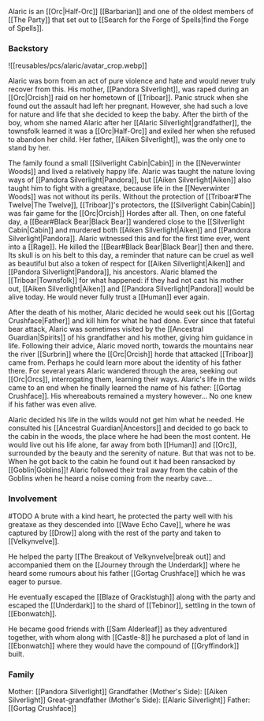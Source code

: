 Alaric is an [[Orc|Half-Orc]] [[Barbarian]] and one of the oldest members of [[The Party]] that set out to [[Search for the Forge of Spells|find the Forge of Spells]].

### Backstory
![[reusables/pcs/alaric/avatar_crop.webp]]

Alaric was born from an act of pure violence and hate and would never truly recover from this. His mother, [[Pandora Silverlight]], was raped during an [[Orc|Orcish]] raid on her hometown of [[Triboar]]. Panic struck when she found out the assault had left her pregnant. However, she had such a love for nature and life that she decided to keep the baby. After the birth of the boy, whom she named Alaric after her [[Alaric Silverlight|grandfather]], the townsfolk learned it was a [[Orc|Half-Orc]] and exiled her when she refused to abandon her child. Her father, [[Aiken Silverlight]], was the only one to stand by her.

The family found a small [[Silverlight Cabin|Cabin]] in the [[Neverwinter Woods]] and lived a relatively happy life. Alaric was taught the nature loving ways of [[Pandora Silverlight|Pandora]], but [[Aiken Silverlight|Aiken]] also taught him to fight with a greataxe, because life in the [[Neverwinter Woods]] was not without its perils. Without the protection of [[Triboar#The Twelve|The Twelve]], [[Triboar]]'s protectors, the [[Silverlight Cabin|Cabin]] was fair game for the [[Orc|Orcish]] Hordes after all. Then, on one fateful day, a [[Bear#Black Bear|Black Bear]] wandered close to the [[Silverlight Cabin|Cabin]]  and murdered both [[Aiken Silverlight|Aiken]] and [[Pandora Silverlight|Pandora]]. Alaric witnessed this and for the first time ever, went into a [[Rage]]. He killed the [[Bear#Black Bear|Black Bear]] then and there. Its skull is on his belt to this day, a reminder that nature can be cruel as well as beautiful but also a token of respect for [[Aiken Silverlight|Aiken]] and [[Pandora Silverlight|Pandora]], his ancestors. Alaric blamed the [[Triboar|Townsfolk]] for what happened: if they had not cast his mother out, [[Aiken Silverlight|Aiken]] and [[Pandora Silverlight|Pandora]] would be alive today. He would never fully trust a [[Human]] ever again. 

After the death of his mother, Alaric decided he would seek out his [[Gortag Crushface|Father]] and kill him for what he had done. Ever since that fateful bear attack, Alaric was sometimes visited by the [[Ancestral Guardian|Spirits]] of his grandfather and his mother, giving him guidance in life. Following their advice, Alaric moved north, towards the mountains near the river [[Surbrin]] where the [[Orc|Orcish]] horde that attacked [[Triboar]] came from. Perhaps he could learn more about the identity of his father there. For several years Alaric wandered through the area, seeking out [[Orc|Orcs]], interrogating them, learning their ways. Alaric's life in the wilds came to an end when he finally learned the name of his father: [[Gortag Crushface]]. His whereabouts remained a mystery however... No one knew if his father was even alive. 

Alaric decided his life in the wilds would not get him what he needed. He consulted his [[Ancestral Guardian|Ancestors]] and decided to go back to the cabin in the woods, the place where he had been the most content. He would live out his life alone, far away from both [[Human]] and [[Orc]], surrounded by the beauty and the serenity of nature. But that was not to be. When he got back to the cabin he found out it had been ransacked by [[Goblin|Goblins]]! Alaric followed their trail away from the cabin of the Goblins when he heard a noise coming from the nearby cave...

### Involvement
#TODO
A brute with a kind heart, he protected the party well with his greataxe as they descended into [[Wave Echo Cave]], where he was captured by [[Drow]] along with the rest of the party and taken to [[Velkynvelve]].

He helped the party [[The Breakout of Velkynvelve|break out]] and accompanied them on the [[Journey through the Underdark]] where he heard some rumours about his father [[Gortag Crushface]] which he was eager to pursue.

He eventually escaped the [[Blaze of Gracklstugh]] along with the party and escaped the [[Underdark]] to the shard of [[Tebinor]], settling in the town of [[Ebonwatch]].

He became good friends with [[Sam Alderleaf]] as they adventured together, with whom along with [[Castle-8]] he purchased a plot of land in [[Ebonwatch]] where they would have the compound of [[Gryffindork]] built.

### Family
Mother: [[Pandora Silverlight]]
Grandfather (Mother's Side): [[Aiken Silverlight]]
Great-grandfather (Mother's Side): [[Alaric Silverlight]]
Father: [[Gortag Crushface]]
